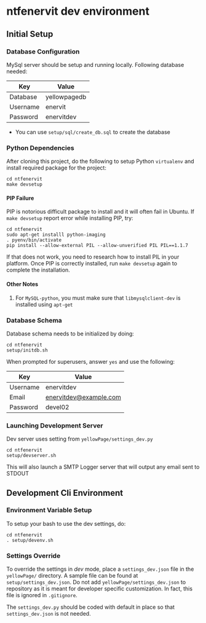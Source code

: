 ntfenervit dev environment
==========================

## Initial Setup

### Database Configuration
MySql server should be setup and running locally.  Following database needed:

| Key      | Value |
| -------- | ----- |
| Database | yellowpagedb |
| Username | enervit |
| Password | enervitdev |

* You can use `setup/sql/create_db.sql` to create the database


### Python Dependencies
After cloning this project, do the following to setup Python `virtualenv` and
install required package for the project:

```
cd ntfenervit
make devsetup
```

#### PIP Failure
PIP is notorious difficult package to install and it will often fail in Ubuntu.  If `make devsetup`
report error while installing PIP, try:

```
cd ntfenervit
sudo apt-get installl python-imaging
. pyenv/bin/activate
pip install --allow-external PIL --allow-unverified PIL PIL==1.1.7
```

If that does not work, you need to research how to install PIL in your platform.  Once PIP is correctly
installed, run `make devsetup` again to complete the installation.

#### Other Notes
1. For `MySQL-python`, you must make sure that `libmysqlclient-dev` is installed using `apt-get`



### Database Schema
Database schema needs to be initialized by doing:

```
cd ntfenervit
setup/initdb.sh
```

When prompted for superusers, answer `yes` and use the following:

| Key      | Value |
| -------- | ----- |
| Username | enervitdev |
| Email    | enervitdev@example.com |
| Password | devel02 |


### Launching Development Server
Dev server uses setting from `yellowPage/settings_dev.py`

```
cd ntfenervit
setup/devserver.sh
```

This will also launch a SMTP Logger server that will output any email sent to STDOUT


## Development Cli Environment

### Environment Variable Setup
To setup your bash to use the dev settings, do:
```
cd ntfenervit
. setup/devenv.sh
```

### Settings Override
To override the settings in *dev* mode, place a `settings_dev.json` file in the `yellowPage/` directory.
A sample file can be found at `setup/settings_dev.json`.  Do not add `yellowPage/settings_dev.json`
to repository as it is meant for developer specific customization.  In fact, this file is ignored in
`.gitignore`.

The `settings_dev.py` should be coded with default in place so that `settings_dev.json` is not needed.
